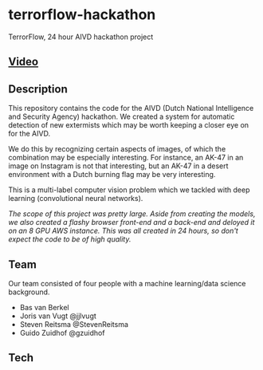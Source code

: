 # terrorflow-hackathon
TerrorFlow, 24 hour AIVD hackathon project

## [**Video**](https://www.youtube.com/watch?v=uEGZrlZVnL0)


## Description

This repository contains the code for the AIVD (Dutch National Intelligence and Security Agency) hackathon. We created a system for automatic detection of new extermists which may be worth keeping a closer eye on for the AIVD. 

We do this by recognizing certain aspects of images, of which the combination may be especially interesting. For instance, an AK-47 in an image on Instagram is not that interesting, but an AK-47 in a desert environment with a Dutch burning flag may be very interesting. 

This is a multi-label computer vision problem which we tackled with deep learning (convolutional neural networks). 

*The scope of this project was pretty large. Aside from creating the models, we also created a flashy browser front-end and a back-end and deloyed it on an 8 GPU AWS instance. This was all created in 24 hours, so don't expect the code to be of high quality.*

## Team

Our team consisted of four people with a machine learning/data science background.

* Bas van Berkel 
* Joris van Vugt @jjlvugt
* Steven Reitsma @StevenReitsma
* Guido Zuidhof @gzuidhof

## Tech

